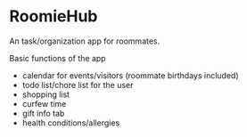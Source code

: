 # RoomieHub
An task/organization app for roommates.

Basic functions of the app

- calendar for events/visitors (roommate birthdays included)
- todo list/chore list for the user
- shopping list
- curfew time
- gift info tab
- health conditions/allergies
